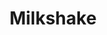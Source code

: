 ---
title: "Milkshake"
blurb: "The website demonstrates the journey from the initial business idea to the realization of a fully functional online presence. Involving the creation of a company “Milkshake”, encompassing various elements such as business concept/requirements, and logo design."
image: "/images/work6.png"
techUsed: [
"HTML5",
"CSS3",
"JavaScript",
"Bootstrap"
]
challenges: [
"Creating a mobile navbar containing an off-centre logo. This initially caused delays in navbar expansion. It was solved using a toggle function."
]
futureImprovements: [
"Add e-commerce like shop accessible features.",
"Product info pop out for more details."
]
borderColor: "#00ABC9"
imageBorderColor: "#FFC736"
---